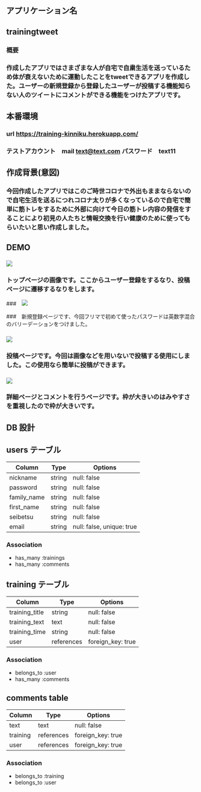 ## アプリケーション名
## trainingtweet

### 概要
### 作成したアプリではさまざまな人が自宅で自粛生活を送っているため体が衰えないために運動したことをtweetできるアプリを作成した。ユーザーの新規登録から登録したユーザーが投稿する機能知らない人のツイートにコメントができる機能をつけたアプリです。

 ## 本番環境

 ### url  https://training-kinniku.herokuapp.com/

 ### テストアカウント　mail text@text.com  パスワード　text11

 ## 作成背景(意図)

 ### 今回作成したアプリではこのご時世コロナで外出もままならないので自宅生活を送るにつれコロナ太りが多くなっているので自宅で簡単に筋トレをするために外部に向けて今日の筋トレ内容の発信をすることにより初見の人たちと情報交換を行い健康のために使ってもらいたいと思い作成しました。

 ## DEMO

 ### ![](https://gyazo.com/3a85bcfc61431ab10501e59b8f4fbee9.pn)

 ### トップページの画像です。ここからユーザー登録をするなり、投稿ページに遷移するなりをします。


 ###　![](https://gyazo.com/57a29a96fa045325e951ce22c0a4b062.png)

 ###　新規登録ページです、今回フリマで初めて使ったパスワードは英数字混合のバリーデーションをつけました。

 ### ![](https://gyazo.com/33c2d97e6ddabe66457bf9e44424ba3c.png)
 
 ### 投稿ページです。今回は画像などを用いないで投稿する使用にしました。この使用なら簡単に投稿ができます。


### ![](https://gyazo.com/1cbe626aeb2dd5c12686dbcb6e298531.png)

### 詳細ページとコメントを行うページです。枠が大きいのはみやすさを重視したので枠が大きいです。


## DB 設計

## users テーブル

| Column             | Type                | Options                  |
|--------------------|---------------------|------------------------- |
| nickname           | string              | null: false              |
| password           | string              | null: false              |
| family_name        | string              | null: false              |
| first_name         | string              | null: false              |
| seibetsu           | string              | null: false              |
| email              | string              | null: false, unique: true|

### Association

* has_many :trainings
* has_many :comments

## training テーブル

| Column                              | Type       | Options           |
|-------------------------------------|------------|-------------------|
| training_title                      | string     | null: false       |
| training_text                       | text       | null: false       |
| training_time                       | string     | null: false       |
| user                                | references | foreign_key: true |

### Association

- belongs_to :user
- has_many :comments

## comments table

| Column      | Type       | Options           |
|-------------|------------|-------------------|
| text        | text       | null: false       |
| training    | references | foreign_key: true |
| user        | references | foreign_key: true |

### Association

- belongs_to :training
- belongs_to :user

